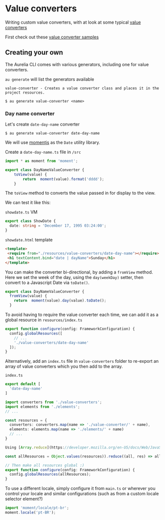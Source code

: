 # Value converters

Writing custom value converters, with at look at some typical [value converters](https://github.com/Vheissu/aurelia-code-snippets/tree/master/Value%20Converters)

First check out these [value converter samples](http://jdanyow.github.io/aurelia-converters-sample/)

## Creating your own

The Aurelia CLI comes with various generators, including one for value converters.

`au generate` will list the generators available

```
value-converter - Creates a value converter class and places it in the project resources.
```

`$ au generate value-converter <name>`

### Day name converter

Let's create `date-day-name` converter

`$ au generate value-converter date-day-name`

We will use [momentjs](http://momentjs.com/) as the `Date` utility library.

Create a `date-day-name.ts` file in `/src`

```ts
import * as moment from 'moment';

export class DayNameValueConverter {
    toView(value) {
        return  moment(value).format('dddd');
    }
```

The `toView` method to converts the value passed in for display to the view.

We can test it like this:

`showdate.ts` VM

```ts
export class ShowDate {
  date: string = 'December 17, 1995 03:24:00';
}
```

`showdate.html` template

```html
<template>
 <require from="./resources/value-converters/date-day-name"></require>
 <h1 textContent.bind="date | dayName">Sunday</h1>
</template>
```

You can make the converter bi-directional, by adding a `fromView` method.
Here we set the week of the day, using the `day(weekDay)` setter, then convert to a Javascript Date via `toDate()`.

```ts
export class DayNameValueConverter {
  fromView(value) {
    return  moment(value).day(value).toDate();
  }
```

To avoid having to require the value converter each time, we can add it as a global resource in `resources/index.ts`

```ts
export function configure(config: FrameworkConfiguration) {
  config.globalResources([
    // ...
    './value-converters/date-day-name'
  ]);
}
```

Alternatively, add an `index.ts` file in `value-converters` folder to re-export an array of value converters which you then add to the array.

`index.ts`

```ts
export default [
  'date-day-name'
]
```

```ts
import converters from './value-converters';
import elements from './elements';
// ...

const resources = {
  converters: converters.map(name => './value-converter/' + name),
  elements: elements.map(name => './elements/' + name)
  // ...
}

Using [Array.reduce](https://developer.mozilla.org/en-US/docs/Web/JavaScript/Reference/Global_Objects/Array/reduce) we can aggregate all the resources

const allResources = Object.values(resources)).reduce((all, res) => all.concat(res), [])

// Then make all resources global :)
export function configure(config: FrameworkConfiguration) {
  config.globalResources(allResources);
}
```

To use a different locale, simply configure it from `main.ts` or wherever you control your locale and similar configurations (such as from a custom locale selector element?)

```ts
import 'moment/locale/pt-br';
moment.locale('pt-BR');
```

